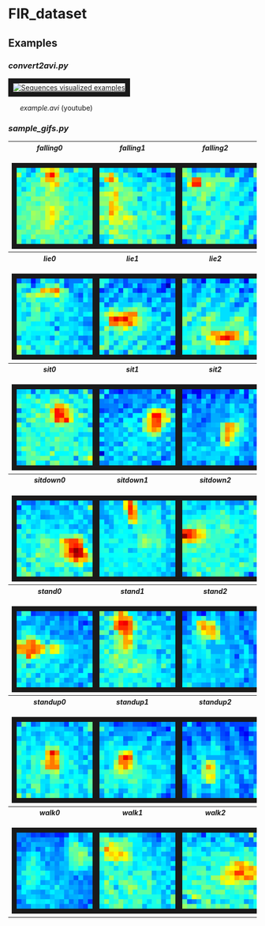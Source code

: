 # FIR_dataset

## Examples
### _**convert2avi.py**_


<a href="http://www.youtube.com/watch?feature=player_embedded&v=jsG0Uuz8XXM
" target="_blank"><img src="http://img.youtube.com/vi/jsG0Uuz8XXM/0.jpg" 
alt="Sequences visualized examples" width="240" height="180" border="10" /></a>

&nbsp;&nbsp;&nbsp;&nbsp;&nbsp; *example.avi* (youtube)


### _**sample_gifs.py**_
 <table>
  <tr>
    <th><i>falling0</i></th>
    <th><i>falling1</i></th>
    <th><i>falling2</i></th>
  </tr>
  <tr>
    <td><br><img src="examples/falling0.gif" border="10" /></td>
    <td><br><img src="examples/falling1.gif" border="10" /></td>
    <td><br><img src="examples/falling2.gif" border="10" /></td>
  </tr>
  <tr>
    <th><i>lie0</i></th>
    <th><i>lie1</i></th>
    <th><i>lie2</i></th>
  </tr>
  <tr>
    <td><br><img src="examples/lie0.gif" border="10" /></td>
    <td><br><img src="examples/lie1.gif" border="10" /></td>
    <td><br><img src="examples/lie2.gif" border="10" /></td>
  </tr>
  <tr>
    <th><i>sit0</i></th>
    <th><i>sit1</i></th>
    <th><i>sit2</i></th>
  </tr>
  <tr>
    <td><br><img src="examples/sit0.gif" border="10" /></td>
    <td><br><img src="examples/sit1.gif" border="10" /></td>
    <td><br><img src="examples/sit2.gif" border="10" /></td>
  </tr>
  <tr>
    <th><i>sitdown0</i></th>
    <th><i>sitdown1</i></th>
    <th><i>sitdown2</i></th>
  </tr>
  <tr>
    <td><br><img src="examples/sitdown0.gif" border="10" /></td>
    <td><br><img src="examples/sitdown1.gif" border="10" /></td>
    <td><br><img src="examples/sitdown2.gif" border="10" /></td>
  </tr>
  <tr>
    <th><i>stand0</i></th>
    <th><i>stand1</i></th>
    <th><i>stand2</i></th>
  </tr>
  <tr>
    <td><br><img src="examples/stand0.gif" border="10" /></td>
    <td><br><img src="examples/stand1.gif" border="10" /></td>
    <td><br><img src="examples/stand2.gif" border="10" /></td>
  </tr>
  <tr>
    <th><i>standup0</i></th>
    <th><i>standup1</i></th>
    <th><i>standup2</i></th>
  </tr>
  <tr>
    <td><br><img src="examples/standup0.gif" border="10" /></td>
    <td><br><img src="examples/standup1.gif" border="10" /></td>
    <td><br><img src="examples/standup2.gif" border="10" /></td>
  </tr>
  <tr>
    <th><i>walk0</i></th>
    <th><i>walk1</i></th>
    <th><i>walk2</i></th>
  </tr>
  <tr>
    <td><br><img src="examples/walk0.gif" border="10" /></td>
    <td><br><img src="examples/walk1.gif" border="10" /></td>
    <td><br><img src="examples/walk2.gif" border="10" /></td>
  </tr>
</table> 

